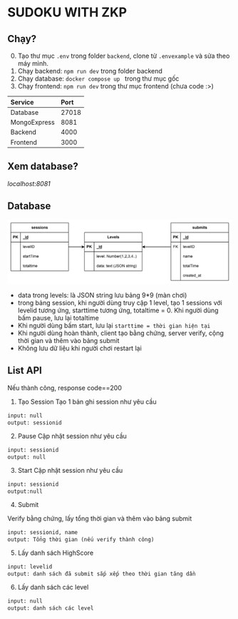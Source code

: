 # SUDOKU WITH ZKP

## Chạy?
0. Tạo thư mục `.env` trong folder `backend`, clone từ `.envexample` và sửa theo máy mình. 
1. Chạy backend:  `npm run dev` trong folder backend 
2. Chạy database:  `docker compose up ` trong thư mục gốc
3. Chạy frontend: `npm run dev` trong thư mục frontend (chưa code :>)

|Service|Port|
|:---|:---|
|Database|27018|
|MongoExpress|8081|
|Backend|4000|
|Frontend|3000|



## Xem database?
*localhost:8081*

## Database

![alt text](image-2.png)

- data trong levels: là JSON string lưu  bảng 9*9 (màn chơi)
- trong bảng session, khi người dùng truy cập 1 level, tạo 1 sessions với levelid tương ứng, starttime tương ứng, totaltime = 0. Khi người dùng bấm pause, lưu lại totaltime
- Khi người dùng bấm start, lưu lại `starttime = thời gian hiện tại`
- Khi người dùng hoàn thành, client tạo bằng chứng, server verify, cộng thời gian và thêm vào bảng submit
- Không lưu dữ liệu khi người chơi restart lại


## List API

Nếu thành công, response code==200
1. Tạo Session
Tạo 1 bản ghi session như yêu cầu
```
input: null
output: sessionid
```
2. Pause
Cập nhật session như yêu cầu
```
input: sessionid
output: null
```
3. Start
Cập nhật session như yêu cầu
```
input: sessionid
output:null 
```
4. Submit

Verify bằng chứng, lấy tổng thời gian và thêm vào bảng submit
```
input: sessionid, name
output: Tổng thời gian (nếu verify thành công)
```
5. Lấy danh sách HighScore
```
input: levelid
output: danh sách đã submit sắp xếp theo thời gian tăng dần
```
6. Lấy danh sách các level
```
input: null
output: danh sách các level
```

